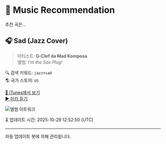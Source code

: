 
# 🎵 Music Recommendation

추천 곡은...

## 🎧 Sad (Jazz Cover)  
> 아티스트: **G-Clef da Mad Komposa**  
> 앨범: _I'm the Sax Plug!_  

🔍 검색 키워드: `jazz+sad`  
🌎 국가 스토어: `US`

[🔗 iTunes에서 보기](https://music.apple.com/us/album/sad-jazz-cover/1427094055?i=1427094650&uo=4)  
[▶️ 미리 듣기](https://audio-ssl.itunes.apple.com/itunes-assets/AudioPreview118/v4/85/60/a6/8560a622-efd0-417f-d4f0-1b4175f00bc1/mzaf_7427975526099833325.plus.aac.p.m4a)

![앨범 아트워크](https://is1-ssl.mzstatic.com/image/thumb/Music118/v4/2c/57/e4/2c57e411-5462-c98e-a932-173a2e3bd29a/686647325708.jpg/100x100bb.jpg)

⏳ 업데이트 시간: 2025-10-29 12:52:50 (UTC)

---
자동 업데이트 봇에 의해 관리됩니다.
